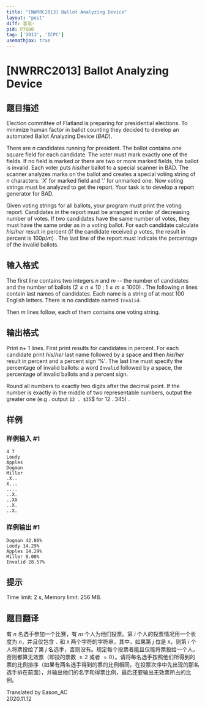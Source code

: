 ```yaml
---
title: "[NWRRC2013] Ballot Analyzing Device"
layout: "post"
diff: 普及-
pid: P7080
tag: ['2013', 'ICPC']
usemathjax: true
---
```


# [NWRRC2013] Ballot Analyzing Device
## 题目描述



Election committee of Flatland is preparing for presidential elections. To minimize human factor in ballot counting they decided to develop an automated Ballot Analyzing Device $(BAD).$

There are $n$ candidates running for president. The ballot contains one square field for each candidate. The voter must mark exactly one of the fields. If no field is marked or there are two or more marked fields, the ballot is invalid. Each voter puts $his/her$ ballot to a special scanner in BAD. The scanner analyzes marks on the ballot and creates a special voting string of $n$ characters: $‘X'$ for marked field and $‘. '$ for unmarked one. Now voting strings must be analyzed to get the report. Your task is to develop a report generator for BAD.

Given voting strings for all ballots, your program must print the voting report. Candidates in the report must be arranged in order of decreasing number of votes. If two candidates have the same number of votes, they must have the same order as in a voting ballot. For each candidate calculate $his/her$ result in percent (if the candidate received $p$ votes, the result in percent is $100p/m)$ . The last line of the report must indicate the percentage of the invalid ballots.


## 输入格式



The first line contains two integers $n$ and $m$ -- the number of candidates and the number of ballots $(2 \le n \le 10$ ; $1 \le m \le 1000)$ . The following $n$ lines contain last names of candidates. Each name is a string of at most $100$ English letters. There is no candidate named `Invalid`.

Then $m$ lines follow, each of them contains one voting string.


## 输出格式



Print n+ $1$ lines. First print results for candidates in percent. For each candidate print $his/her$ last name followed by a space and then $his/her$ result in percent and a percent sign $‘\%'.$ The last line must specify the percentage of invalid ballots: a word `Invalid` followed by a space, the percentage of invalid ballots and a percent sign.

Round all numbers to exactly two digits after the decimal point. If the number is exactly in the middle of two representable numbers, output the greater one (e.g . output `12 . $35`$ for $12$ . $345$) .


## 样例

### 样例输入 #1
```
4 7
Loudy
Apples
Dogman
Miller
.X..
X...
....
..X.
..XX
..X.
..X.

```
### 样例输出 #1
```
Dogman 42.86%
Loudy 14.29%
Apples 14.29%
Miller 0.00%
Invalid 28.57%

```
## 提示

Time limit: 2 s, Memory limit: 256 MB. 


## 题目翻译

有 $n$ 名选手参加一个比赛，有 $m$ 个人为他们投票。第 $i$ 个人的投票情况用一个长度为 $n$，并且仅包含 `.` 和 `X` 两个字符的字符串，其中，如果第 $j$ 位是 `X`，则第 $i$ 个人将票投给了第 $j$ 名选手，否则没有。规定每个投票者能且仅能将票投给一个人，否则都算无效票（即投的票数 $\geqslant 2$ 或者 $=0$）。请将每名选手按照他们所得到的票的比例排序（如果有两名选手得到的票的比例相同，在投票次序中先出现的那名选手排在前面），并输出他们的名字和得票比例，最后还要输出无效票所占的比例。

Translated by Eason_AC  
2020.11.12
